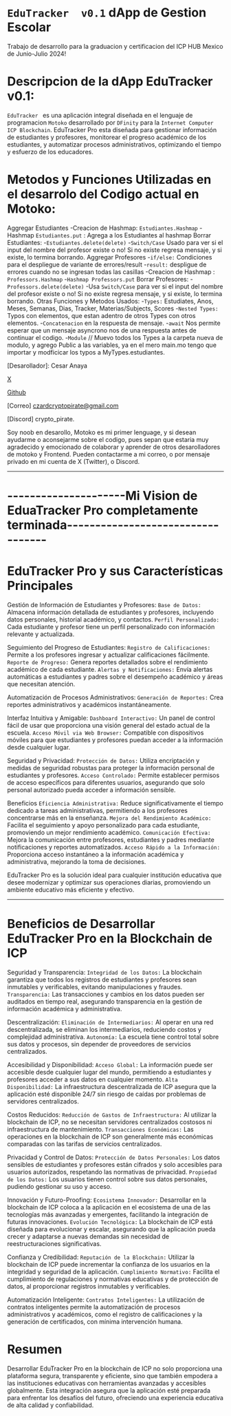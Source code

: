 # `EduTracker  v0.1`  dApp de Gestion Escolar
Trabajo de desarrollo para la graduacion y certificacion del ICP HUB Mexico de Junio-Julio 2024!

# Descripcion de la dApp EduTracker  v0.1:
`EduTracker ` es una aplicación integral diseñada en el lenguaje de programacion `Motoko` desarrollado por `DFinity` para la `Internet Computer ICP Blockchain`. EduTracker Pro esta diseñada para gestionar información de estudiantes y profesores, monitorear el progreso académico de los estudiantes, y automatizar procesos administrativos, optimizando el tiempo y esfuerzo de los educadores.

# Metodos y Funciones Utilizadas en el desarrolo del Codigo actual en Motoko:
Aggregar Estudiantes
    -Creacion de Hashmap: `Estudiantes.Hashmap`
    -Hashmap `Estudiantes.put` : Agrega a los Estudiantes al hashmap
Borrar Estudiantes:
    -`Estudiantes.delete(delete)`
    -`Switch/Case` Usado para ver si el input del nombre del profesor existe o no! Si no existe regresa mensaje, y si existe, lo termina borrando.
Aggregar Profesores
    -`if/else:` Condiciones para el despliegue de variante de errores/result
    -`result:` despligue de errores cuando no se ingresan todas las casillas
    -Creacion de Hashmap : `Professors.Hashmap`
    -`Hashmap Professors.put`
Borrar Profesores:
    -`Professors.delete(delete)`
    -Usa `Switch/Case` para ver si el input del nombre del profesor existe o no! Si no existe regresa mensaje, y si existe, lo termina borrando.
Otras Funciones y Metodos Usados:
    -`Types:` Estudiates, Anos, Meses, Semanas, Dias, Tracker, Materias/Subjects, Scores
    -`Nested Types:` Typos con elementos, que estan adentro de otros Types con otros elementos.
    -`Concatenacion` en la respuesta de mensaje.
    -`await` Nos permite esperar que un mensaje asyncrono nos de una respuesta antes de continuar el codigo.
    -`Module` // Muevo todos los Types a la carpeta nueva de modulo, y agrego Public a las variables, ya en el mero main.mo tengo que importar y modficicar los typos a MyTypes.estudiantes.


[Desarollador]: Cesar Anaya

[X](https://x.com/IC_Pirate)

[Github](https://github.com/Czarean)

[Correo] czardcryptopirate@gmail.com

[Discord] crypto_pirate.


Soy noob en desarollo, Motoko es mi primer lenguage, y si desean ayudarme o aconsejarme sobre el codigo, pues sepan que estaria muy agradecido y emocionado de colaborar y aprender de otros desarolladores de motoko y Frontend. Pueden contactarme a mi correo, o por mensaje privado en mi cuenta de X (Twitter), o Discord.
______________________________________________________________________________________________________________________________________________

# ---------------------Mi Vision de EduaTracker Pro completamente terminada----------------------------------

# EduTracker Pro y sus Características Principales
Gestión de Información de Estudiantes y Profesores:
    `Base de Datos:` Almacena información detallada de estudiantes y profesores, incluyendo datos personales, historial académico, y contactos.
    `Perfil Personalizado:` Cada estudiante y profesor tiene un perfil personalizado con información relevante y actualizada.

Seguimiento del Progreso de Estudiantes:
    `Registro de Calificaciones:` Permite a los profesores ingresar y actualizar calificaciones fácilmente.
    `Reporte de Progreso:` Genera reportes detallados sobre el rendimiento académico de cada estudiante.
    `Alertas y Notificaciones:` Envía alertas automáticas a estudiantes y padres sobre el desempeño académico y áreas que necesitan atención.

Automatización de Procesos Administrativos:
    `Generación de Reportes:` Crea reportes administrativos y académicos instantáneamente.

Interfaz Intuitiva y Amigable:
    `Dashboard Interactivo:` Un panel de control fácil de usar que proporciona una visión general del estado actual de la escuela.
    `Acceso Móvil via Web Browser:` Compatible con dispositivos móviles para que estudiantes y profesores puedan acceder a la información desde cualquier lugar.

Seguridad y Privacidad:
    `Protección de Datos:` Utiliza encriptación y medidas de seguridad robustas para proteger la información personal de estudiantes y profesores.
    `Acceso Controlado:` Permite establecer permisos de acceso específicos para diferentes usuarios, asegurando que solo personal autorizado pueda acceder a información sensible.

Beneficios
    `Eficiencia Administrativa:` Reduce significativamente el tiempo dedicado a tareas administrativas, permitiendo a los profesores concentrarse más en la enseñanza.
    `Mejora del Rendimiento Académico:` Facilita el seguimiento y apoyo personalizado para cada estudiante, promoviendo un mejor rendimiento académico.
    `Comunicación Efectiva:` Mejora la comunicación entre profesores, estudiantes y padres mediante notificaciones y reportes automatizados.
    `Acceso Rápido a la Información:` Proporciona acceso instantáneo a la información académica y administrativa, mejorando la toma de decisiones.

EduTracker Pro es la solución ideal para cualquier institución educativa que desee modernizar y optimizar sus operaciones diarias, promoviendo un ambiente educativo más eficiente y efectivo.

______________________________________________________________________________________________________________________________________________


# Beneficios de Desarrollar EduTracker Pro en la Blockchain de ICP
Seguridad y Transparencia:
    `Integridad de los Datos:` La blockchain garantiza que todos los registros de estudiantes y profesores sean inmutables y verificables, evitando manipulaciones y fraudes.
    `Transparencia:` Las transacciones y cambios en los datos pueden ser auditados en tiempo real, asegurando transparencia en la gestión de información académica y administrativa.

Descentralización:
    `Eliminación de Intermediarios:` Al operar en una red descentralizada, se eliminan los intermediarios, reduciendo costos y complejidad administrativa.
    `Autonomía:` La escuela tiene control total sobre sus datos y procesos, sin depender de proveedores de servicios centralizados.

Accesibilidad y Disponibilidad:
    `Acceso Global:` La información puede ser accesible desde cualquier lugar del mundo, permitiendo a estudiantes y profesores acceder a sus datos en cualquier momento.
    `Alta Disponibilidad:` La infraestructura descentralizada de ICP asegura que la aplicación esté disponible 24/7 sin riesgo de caídas por problemas de servidores centralizados.

Costos Reducidos:
    `Reducción de Gastos de Infraestructura:` Al utilizar la blockchain de ICP, no se necesitan servidores centralizados costosos ni infraestructura de mantenimiento.
    `Transacciones Económicas:` Las operaciones en la blockchain de ICP son generalmente más económicas comparadas con las tarifas de servicios centralizados.

Privacidad y Control de Datos:
    `Protección de Datos Personales:` Los datos sensibles de estudiantes y profesores están cifrados y solo accesibles para usuarios autorizados, respetando las normativas de privacidad.
    `Propiedad de los Datos:` Los usuarios tienen control sobre sus datos personales, pudiendo gestionar su uso y acceso.

Innovación y Futuro-Proofing:
    `Ecosistema Innovador:` Desarrollar en la blockchain de ICP coloca a la aplicación en el ecosistema de una de las tecnologías más avanzadas y emergentes, facilitando la integración de futuras innovaciones.
    `Evolución Tecnológica:` La blockchain de ICP está diseñada para evolucionar y escalar, asegurando que la aplicación pueda crecer y adaptarse a nuevas demandas sin necesidad de reestructuraciones significativas.

Confianza y Credibilidad:
    `Reputación de la Blockchain:` Utilizar la blockchain de ICP puede incrementar la confianza de los usuarios en la integridad y seguridad de la aplicación.
    `Cumplimiento Normativo:` Facilita el cumplimiento de regulaciones y normativas educativas y de protección de datos, al proporcionar registros inmutables y verificables.

Automatización Inteligente:
    `Contratos Inteligentes:` La utilización de contratos inteligentes permite la automatización de procesos administrativos y académicos, como el registro de calificaciones y la generación de certificados, con mínima intervención humana.
    
# Resumen
Desarrollar EduTracker Pro en la blockchain de ICP no solo proporciona una plataforma segura, transparente y eficiente, sino que también empodera a las instituciones educativas con herramientas avanzadas y accesibles globalmente. Esta integración asegura que la aplicación esté preparada para enfrentar los desafíos del futuro, ofreciendo una experiencia educativa de alta calidad y confiabilidad.
